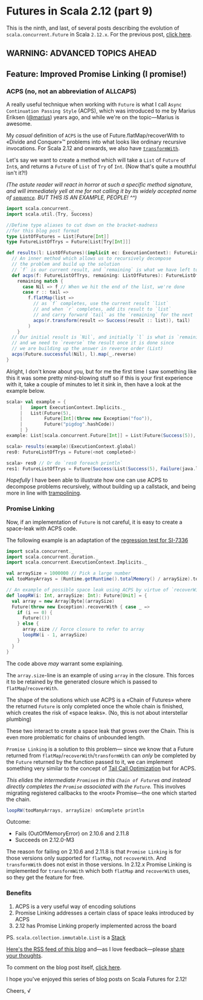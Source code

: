 # Futures in Scala 2.12 (part 9)

This is the ninth, and last, of several posts describing the evolution of `scala.concurrent.Future` in Scala `2.12.x`.
For the previous post, [click here](https://github.com/viktorklang/blog/blob/master/Futures-in-Scala-2.12-part-8.md).

## WARNING: ADVANCED TOPICS AHEAD


## Feature: Improved Promise Linking (I promise!)

### ACPS (no, not an abbreviation of ALLCAPS)
A really useful technique when working with `Future` is what I call `Async Continuation Passing Style` (ACPS), which was introduced to me by Marius Eriksen ([@marius](https://twitter.com/marius)) years ago, and while we're on the topic—Marius is awesome.

My *casual* definition of `ACPS` is the use of Future.flatMap/recoverWith to «Divide and Conquer»™ problems into what looks like ordinary recursive invocations. For Scala 2.12 and onwards, we also have [`transformWith`](https://github.com/viktorklang/blog/blob/master/Futures-in-Scala-2.12-part-4.md).

Let's say we want to create a method which will take a `List` of `Future` of `Int`s, and returns a `Future` of `List` of `Try` of `Int`. (Now that's quite a mouthful isn't it?!)

*(The astute reader will react in horror at such a specific method signature, and will immediately yell at me for not calling it by its widely accepted name of [`sequence`](http://www.scala-lang.org/api/current/index.html#scala.concurrent.Future$@sequence[A,M[X]<:TraversableOnce[X]](in:M[scala.concurrent.Future[A]])(implicitcbf:scala.collection.generic.CanBuildFrom[M[scala.concurrent.Future[A]],A,M[A]],implicitexecutor:scala.concurrent.ExecutionContext):scala.concurrent.Future[M[A]]). BUT THIS IS AN EXAMPLE, PEOPLE! ^^)*

~~~scala
import scala.concurrent._
import scala.util.{Try, Success}

//Define type aliases to cut down on the bracket-madness
//for this blog post format
type ListOfFutures = List[Future[Int]]
type FutureListOfTrys = Future[List[Try[Int]]]

def results(l: ListOfFutures)(implicit ec: ExecutionContext): FutureListOfTrys = {
  // An inner method which allows us to recursively decompose
  // the problem and build up the solution
  // `f` is our current result, and `remaining` is what we have left to do
  def acps(f: FutureListOfTrys, remaining: ListOfFutures): FutureListOfTrys =
    remaining match {
      case Nil => f // When we hit the end of the list, we're done
      case r :: tail =>
        f.flatMap(list =>
          // as `f` completes, use the current result `list`
          // and when `r` completes, add its result to `list`
          // and carry forward `tail` as the `remaining` for the next `acps`
          acps(r.transform(result => Success(result :: list)), tail)
        )
    }
  // Our initial result is `Nil`, and initially `l` is what is `remaining`
  // and we need to `reverse` the result once it is done since
  // we are building up the answer in reverse order (List)
  acps(Future.successful(Nil), l).map(_.reverse)
}
~~~

Alright, I don't know about you, but for me the first time I saw something like this it was some pretty mind-blowing stuff so if this is your first experience with it, take a couple of minutes to let it sink in, then have a look at the example below.

~~~scala
scala> val example = {
     |   import ExecutionContext.Implicits._
     |   List(Future(5),
     |        Future[Int](throw new Exception("foo")),
     |        Future("pigdog".hashCode))
     | }
example: List[scala.concurrent.Future[Int]] = List(Future(Success(5)), Future(Failure(java.lang.Exception: foo)), Future(Success(-988364562)))

scala> results(example)(ExecutionContext.global)
res0: FutureListOfTrys = Future(<not completed>)

scala> res0 // Or do `res0 foreach println`
res1: FutureListOfTrys = Future(Success(List(Success(5), Failure(java.lang.Exception: foo), Success(-988364562))))
~~~

*Hopefully* I have been able to illustrate how one can use ACPS to decompose problems recursively, without building up a callstack, and being more in line with [trampolining](https://en.wikipedia.org/wiki/Trampoline_(computing)).


### Promise Linking 

Now, if an implementation of `Future` is not careful, it is easy to create a space-leak with ACPS code.

The following example is an adaptation of the [regression test for SI-7336](https://github.com/scala/scala/blob/2.12.x/test/files/run/t7336.scala)

~~~scala
import scala.concurrent._
import scala.concurrent.duration._
import scala.concurrent.ExecutionContext.Implicits._

val arraySize = 1000000 // Pick a large number
val tooManyArrays = (Runtime.getRuntime().totalMemory() / arraySize).toInt * 100 // Make sure that we will hit OOME if Promise Linking doesn't work

// An example of possible space leak using ACPS by virtue of `recoverWith`:
def loopRW(i: Int, arraySize: Int): Future[Unit] = {
  val array = new Array[Byte](arraySize)
  Future(throw new Exception).recoverWith { case _ =>
    if (i == 0) {
      Future(())
    } else {
      array.size // Force closure to refer to array
      loopRW(i - 1, arraySize)
    }
  }
}
~~~

The code above *may* warrant some explaining.

The `array.size`-line is an example of using `array` in the closure. This forces it to be retained by the generated closure which is passed to `flatMap`/`recoverWith`. 

The shape of the solutions which use ACPS is a «Chain of Futures» where the returned `Future` is only completed once the whole chain is finished, which creates the risk of «space leaks». (No, this is not about interstellar plumbing)

These two interact to create a space leak that grows over the Chain. This is even more problematic for chains of unbounded length.

`Promise Linking` is a solution to this problem—
since we know that a Future returned from `flatMap`/`recoverWith`/`transformWith` can *only* be completed by the `Future` returned by the function passed to it, we can implement something very similar to the concept of [Tail Call Optimization](http://c2.com/cgi/wiki?TailCallOptimization) but for ACPS.

*This elides the intermediate `Promise`s in this `Chain of Future`s and instead directly completes the `Promise` associated with the `Future`.* This involves migrating registered callbacks to the «root» Promise—the one which started the chain.

~~~scala
loopRW(tooManyArrays, arraySize) onComplete println
~~~

Outcome:

  * Fails (OutOfMemoryError) on 2.10.6 and 2.11.8
  * Succeeds on 2.12.0-M3
  
The reason for failing on 2.10.6 and 2.11.8 is that `Promise Linking` is for those versions only supported for `flatMap`, not `recoverWith`. And `transformWith` does not exist in those versions. In 2.12.x Promise Linking is implemented for `transformWith` which both `flatMap` and `recoverWith` uses, so they get the feature for free.

### Benefits

1. ACPS is a very useful way of encoding solutions
2. Promise Linking addresses a certain class of space leaks introduced by ACPS
3. 2.12 has Promise Linking properly implemented across the board

PS. `scala.collection.immutable.List` is a [Stack](https://twitter.com/viktorklang/status/709460948130598912)

[Here's the RSS feed of this blog](https://github.com/viktorklang/blog/commits/master.atom) and—as I love feedback—please [share your thoughts](https://github.com/viktorklang/blog/issues/3).

To comment on the blog post itself, [click here](https://github.com/viktorklang/blog/pull/12/files).

I hope you've enjoyed this series of blog posts on Scala Futures for 2.12!

Cheers,
√
